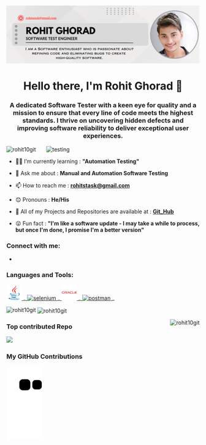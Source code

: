 ![logo](https://github.com/Rohit10Git/Rohit10Git/blob/main/Rohit_Banner.png)

<h1 align="center"> Hello there, I'm Rohit Ghorad 👋 </h1>

<h3 align="center"> A dedicated Software Tester with a keen eye for quality and a mission to ensure that every line of code meets the highest standards. I thrive on uncovering hidden defects and improving software reliability to deliver exceptional user experiences.</h3>

<img align="right" alt="testing" width="400" src="https://user-images.githubusercontent.com/74038190/241764371-9d0fd0c4-5c7f-4122-b884-64a1e1685d2d.gif">

<p align="left"> <img src="https://komarev.com/ghpvc/?username=rohit10git&label=Profile%20views&color=0e75b6&style=flat" alt="rohit10git" /> </p>

- 👨‍💻 I’m currently learning : **"Automation Testing"**
  
- 💬 Ask me about : **Manual and Automation Software Testing**

- 📫 How to reach me : **rohitstask@gmail.com**

- 😊 Pronouns : **He/His**

- 💼 All of my Projects and Repositories are available at : **[Git_Hub](https://github.com/Rohit10Git)**

- 😜 Fun fact : **"I'm like a software update - I may take a while to process, but once I'm done, I promise I'm a better version"**

### Connect with me: 

-

### Languages and Tools:

<a href="https://www.java.com" target="_blank" rel="noreferrer"> <img src="https://raw.githubusercontent.com/devicons/devicon/master/icons/java/java-original.svg" alt="java" width="40" height="40"> </a> 
_<a href="https://www.selenium.dev" target="_blank" rel="noreferrer"> <img src="https://raw.githubusercontent.com/detain/svg-logos/780f25886640cef088af994181646db2f6b1a3f8/svg/selenium-logo.svg" alt="selenium" width="40" height="40"> </a> 
_<a href="https://www.oracle.com/" target="_blank" rel="noreferrer"> <img src="https://raw.githubusercontent.com/devicons/devicon/master/icons/oracle/oracle-original.svg" alt="oracle" width="40" height="40"> </a> 
_<a href="https://postman.com" target="_blank" rel="noreferrer"> <img src="https://www.vectorlogo.zone/logos/getpostman/getpostman-icon.svg" alt="postman" width="40" height="40"> </a> 
_

<p><img align="left" src="https://github-readme-stats.vercel.app/api/top-langs?username=rohit10git&show_icons=true&locale=en&layout=compact" alt="rohit10git" ></p>
<p>&nbsp;<img align="center" src="https://github-readme-stats.vercel.app/api?username=rohit10git&show_icons=true&locale=en" alt="rohit10git" ></p>
<p><img align="right" src="https://github-readme-streak-stats.herokuapp.com/?user=rohit10git&" alt="rohit10git" ></p>

### Top contributed Repo

![](https://github-contributor-stats.vercel.app/api?username=Rohit10Git&limit=5&theme=flat&combine_all_yearly_contributions=true)

### My GitHub Contributions

![Snake animation](https://github.com/Rohit10Git/Rohit10Git/blob/output/github-contribution-grid-snake.svg)
